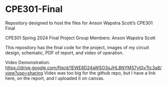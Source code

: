 # CPE301-Final
Repository designed to host the files for Anson Wapstra Scott’s CPE301 Final

CPE301 Spring 2024 Final Project
Group Members:
Anson Wapstra Scott

This repository has the final code for the project, images of my circuit design, schematic, PDF of report, and video of operation.

Video Demonstration: https://drive.google.com/file/d/1EWE8D24aWSO3sJHL8NYMS7yIGvTtc3a8/view?usp=sharing
Video was too big for the github repo, but I have a link here, on the report, and I uploaded it on canvas.
